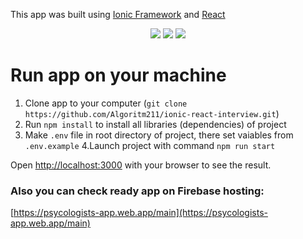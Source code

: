 This app was built using [Ionic Framework](https://ionicframework.com/docs) and [React](https://reactjs.org/)
<p align="center">
  <img src="https://github.com/Algoritm211/ionic-react-interview/actions/workflows/editorconfig.yml/badge.svg">
  <img src="https://github.com/Algoritm211/ionic-react-interview/actions/workflows/eslint.yml/badge.svg">
  <img src="https://img.shields.io/badge/license-MIT-blue.svg">
</p>

# Run app on your machine

1. Clone app to your computer (`git clone https://github.com/Algoritm211/ionic-react-interview.git`)
2. Run `npm install` to install all libraries (dependencies) of project
3. Make `.env` file in root directory of project, there set vaiables from `.env.example`
4.Launch project with command `npm run start`

Open [http://localhost:3000](http://localhost:3000) with your browser to see the result.

### Also you can check ready app on Firebase hosting:
[https://psycologists-app.web.app/main](https://psycologists-app.web.app/main)
